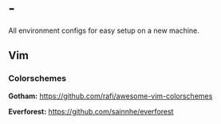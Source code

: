 # -
All environment configs for easy setup on a new machine.

## Vim
### Colorschemes

**Gotham:** https://github.com/rafi/awesome-vim-colorschemes

**Everforest:** https://github.com/sainnhe/everforest
